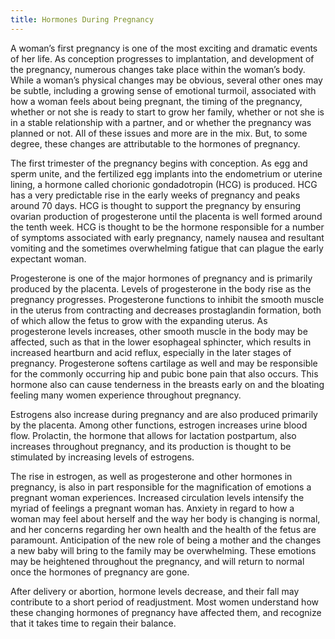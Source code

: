 ```yaml
---
title: Hormones During Pregnancy
---
```


A woman’s first pregnancy is one of the most exciting and dramatic
events of her life. As conception progresses to implantation, and
development of the pregnancy, numerous changes take place within the
woman’s body. While a woman’s physical changes may be obvious, several
other ones may be subtle, including a growing sense of emotional
turmoil, associated with how a woman feels about being pregnant, the
timing of the pregnancy, whether or not she is ready to start to grow
her family, whether or not she is in a stable relationship with a
partner, and or whether the pregnancy was planned or not. All of these
issues and more are in the mix. But, to some degree, these changes are
attributable to the hormones of pregnancy.

The first trimester of the pregnancy begins with conception. As egg and
sperm unite, and the fertilized egg implants into the endometrium or
uterine lining, a hormone called chorionic gondadotropin (HCG) is
produced. HCG has a very predictable rise in the early weeks of
pregnancy and peaks around 70 days. HCG is thought to support the
pregnancy by ensuring ovarian production of progesterone until the
placenta is well formed around the tenth week. HCG is thought to be the
hormone responsible for a number of symptoms associated with early
pregnancy, namely nausea and resultant vomiting and the sometimes
overwhelming fatigue that can plague the early expectant woman.

Progesterone is one of the major hormones of pregnancy and is primarily
produced by the placenta. Levels of progesterone in the body rise as the
pregnancy progresses. Progesterone functions to inhibit the smooth
muscle in the uterus from contracting and decreases prostaglandin
formation, both of which allow the fetus to grow with the expanding
uterus. As progesterone levels increases, other smooth muscle in the
body may be affected, such as that in the lower esophageal sphincter,
which results in increased heartburn and acid reflux, especially in the
later stages of pregnancy. Progesterone softens cartilage as well and
may be responsible for the commonly occurring hip and pubic bone pain
that also occurs. This hormone also can cause tenderness in the breasts
early on and the bloating feeling many women experience throughout
pregnancy.

Estrogens also increase during pregnancy and are also produced primarily
by the placenta. Among other functions, estrogen increases urine blood
flow. Prolactin, the hormone that allows for lactation postpartum, also
increases throughout pregnancy, and its production is thought to be
stimulated by increasing levels of estrogens.

The rise in estrogen, as well as progesterone and other hormones in
pregnancy, is also in part responsible for the magnification of emotions
a pregnant woman experiences. Increased circulation levels intensify the
myriad of feelings a pregnant woman has. Anxiety in regard to how a
woman may feel about herself and the way her body is changing is normal,
and her concerns regarding her own health and the health of the fetus
are paramount. Anticipation of the new role of being a mother and the
changes a new baby will bring to the family may be overwhelming. These
emotions may be heightened throughout the pregnancy, and will return to
normal once the hormones of pregnancy are gone.

After delivery or abortion, hormone levels decrease, and their fall may
contribute to a short period of readjustment. Most women understand how
these changing hormones of pregnancy have affected them, and recognize
that it takes time to regain their balance.

